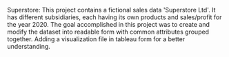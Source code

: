 Superstore:
This project contains a fictional sales data 'Superstore Ltd'. It has different subsidiaries, each having its own products and sales/profit for the year 2020.
The goal accomplished in this project was to create and modify the dataset into readable form with common attributes grouped together.
Adding a visualization file in tableau form for a better understanding.
